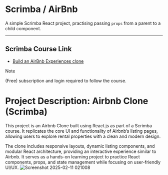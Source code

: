 # Scrimba / AirBnb

A simple Scrimba React project, practising passing `props` from a parent to a child component.

---

## Scrimba Course Link

- [Build an AirBnb Experiences clone](https://scrimba.com/playlist/pqQgrcN)

> [!NOTE]
> (Free) subscription and login required to follow the course.

<h1>Project Description: Airbnb Clone (Scrimba)</h1>
This project is an Airbnb Clone built using React.js as part of a Scrimba course. It replicates the core UI and functionality of Airbnb’s listing pages, allowing users to explore rental properties with a clean and modern design.

The clone includes responsive layouts, dynamic listing components, and modular React architecture, providing an interactive experience similar to Airbnb. It serves as a hands-on learning project to practice React components, props, and state management while focusing on user-friendly UI/UX.
![Screenshot 2025-02-11 021008](https://github.com/user-attachments/assets/d32574d1-27af-4c19-a84b-928ef5ad5234)





